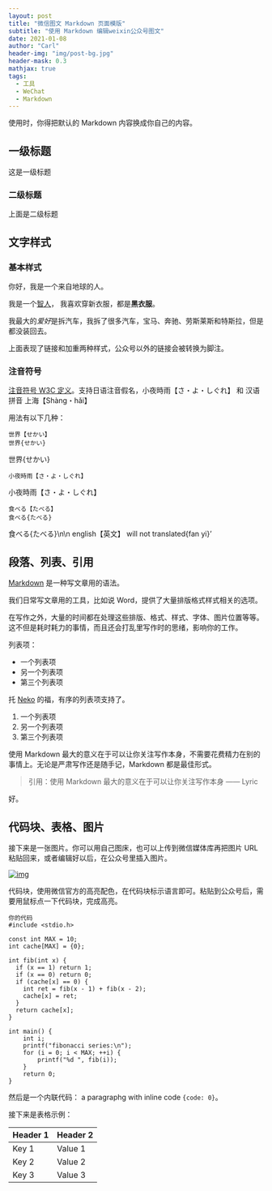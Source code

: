 ```yaml
---
layout: post
title: "微信图文 Markdown 页面模版"
subtitle: "使用 Markdown 编辑weixin公众号图文"
date: 2021-01-08
author: "Carl"
header-img: "img/post-bg.jpg"
header-mask: 0.3
mathjax: true
tags: 
  - 工具
  - WeChat
  - Markdown
---
```





使用时，你得把默认的 Markdown 内容换成你自己的内容。

##  一级标题

这是一级标题

###  二级标题

上面是二级标题

##  文字样式

###  基本样式

你好，我是一个来自地球的人。

我是一个[智人](https://zh.wikipedia.org/wiki/智人)，
 我喜欢穿新衣服，都是**黑衣服**。

我最大的*爱好*是拆汽车，我拆了很多汽车，宝马、奔驰、劳斯莱斯和特斯拉，但是都没装回去。

上面表现了链接和加重两种样式，公众号以外的链接会被转换为脚注。

###  注音符号

[注音符号 W3C 定义](http://www.w3.org/TR/ruby/)。支持日语注音假名，小夜時雨【さ・よ・しぐれ】 和 汉语拼音 上海【Shàng・hǎi】

用法有以下几种：

```
世界【せかい】
世界{せかい}
```

世界{せかい}

```
小夜時雨【さ・よ・しぐれ】
```

小夜時雨【さ・よ・しぐれ】

```
食べる【たべる】
食べる{たべる}
```

食べる{たべる}\n\n english【英文】 will not translated{fan yi}’

##  段落、列表、引用

[Markdown](https://sspai.com/post/25137) 是一种写文章用的语法。

我们日常写文章用的工具，比如说 Word，提供了大量排版格式样式相关的选项。

在写作之外，大量的时间都在处理这些排版、格式、样式、字体、图片位置等等。这不但是耗时耗力的事情，而且还会打乱里写作时的思绪，影响你的工作。

列表项：

- 一个列表项
- 另一个列表项
- 第三个列表项

托 [Neko](https://github.com/nekocode) 的福，有序的列表项支持了。

1. 一个列表项
2. 另一个列表项
3. 第三个列表项

使用 Markdown 最大的意义在于可以让你关注写作本身，不需要花费精力在别的事情上。无论是严肃写作还是随手记，Markdown 都是最佳形式。

> 引用：使用 Markdown 最大的意义在于可以让你关注写作本身 —— Lyric

好。

##  代码块、表格、图片

接下来是一张图片。你可以用自己图床，也可以上传到微信媒体库再把图片 URL 粘贴回来，或者编辑好以后，在公众号里插入图片。

[![img](https://res.wx.qq.com/mpres/zh_CN/htmledition/pages/login/loginpage/images/bg_banner4273fb.png)](https://res.wx.qq.com/mpres/zh_CN/htmledition/pages/login/loginpage/images/bg_banner4273fb.png)

代码块，使用微信官方的高亮配色，在代码块标示语言即可。粘贴到公众号后，需要用鼠标点一下代码块，完成高亮。

```
你的代码 
#include <stdio.h>

const int MAX = 10;
int cache[MAX] = {0};

int fib(int x) {
  if (x == 1) return 1;
  if (x == 0) return 0;
  if (cache[x] == 0) {
    int ret = fib(x - 1) + fib(x - 2);
    cache[x] = ret;
  }
  return cache[x];
}

int main() {
    int i;
    printf("fibonacci series:\n");
    for (i = 0; i < MAX; ++i) {
        printf("%d ", fib(i));
    }
    return 0;
}
```

然后是一个内联代码： a paragraphg with inline code `{code: 0}`。

接下来是表格示例：

| Header 1 | Header 2 |
| -------- | -------- |
| Key 1    | Value 1  |
| Key 2    | Value 2  |
| Key 3    | Value 3  |

